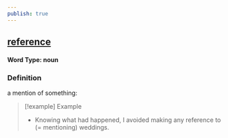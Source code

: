 ```yaml
---
publish: true
---
```


## [reference](https://dictionary.cambridge.org/dictionary/english/reference)

#### Word Type: noun
### Definition
a mention of something:

>[!example] Example
> - Knowing what had happened, I avoided making any reference to (= mentioning) weddings.
